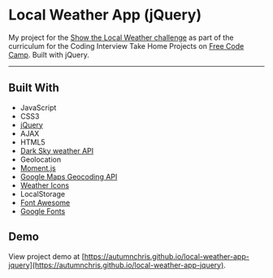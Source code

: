 # Local Weather App (jQuery)

My project for the [Show the Local Weather challenge](https://learn.freecodecamp.org/coding-interview-prep/take-home-projects/show-the-local-weather) as part of the curriculum for the Coding Interview Take Home Projects on [Free Code Camp](https://www.freecodecamp.org). Built with jQuery.

---

## Built With
* JavaScript
* CSS3
* [jQuery](https://jquery.com)
* AJAX
* HTML5
* [Dark Sky weather API](https://darksky.net/dev)
* Geolocation
* [Moment.js](https://momentjs.com)
* [Google Maps Geocoding API](https://developers.google.com/maps/documentation/geocoding/start)
* [Weather Icons](https://erikflowers.github.io/weather-icons)
* LocalStorage
* [Font Awesome](https://fontawesome.com)
* [Google Fonts](https://fonts.google.com)

## Demo

View project demo at [https://autumnchris.github.io/local-weather-app-jquery](https://autumnchris.github.io/local-weather-app-jquery).
